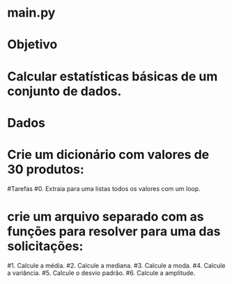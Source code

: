 # main.py

# Objetivo
# Calcular estatísticas básicas de um conjunto de dados.

# Dados

# Crie um dicionário com valores de 30 produtos:

#Tarefas
#0. Extraia para uma listas todos os valores com um loop.

# crie um arquivo separado com as funções para resolver para uma das solicitações:
#1. Calcule a média.
#2. Calcule a mediana.
#3. Calcule a moda.
#4. Calcule a variância.
#5. Calcule o desvio padrão.
#6. Calcule a amplitude.


